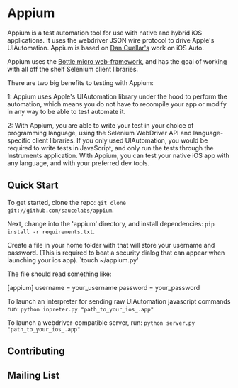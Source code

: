 Appium
=========

Appium is a test automation tool for use with native and hybrid iOS applications. It uses the webdriver JSON  wire protocol to drive Apple's UIAutomation. Appium is based on [Dan Cuellar's](http://github.com/penguinho) work on iOS Auto.

Appium uses the [Bottle micro web-framework](http://www.bottlepy.org), and has the goal of working with all off the shelf Selenium client libraries.

There are two big benefits to testing with Appium:

1: Appium uses Apple's UIAutomation library under the hood to perform the automation, which means you do not have to recompile your app or modify in any way to be able to test automate it.

2: With Appium, you are able to write your test in your choice of programming language, using the Selenium WebDriver API and language-specific client libraries. If you only used UIAutomation, you would be required to write tests in JavaScript, and only run the tests through the Instruments application. With Appium, you can test your native iOS app with any language, and with your preferred dev tools.

Quick Start
-----------

To get started, clone the repo: `git clone git://github.com/saucelabs/appium`.

Next, change into the 'appium' directory, and install dependencies: `pip install -r requirements.txt`.

Create a file in your home folder with that will store your username and password. (This is required to beat a security dialog that can appear when launching your ios app).
`touch ~/appium.py'

The file should read something like:

[appium]
username = your_username
password = your_password

To launch an interpreter for sending raw UIAutomation javascript commands run: `python inpreter.py "path_to_your_ios_.app"`

To launch a webdriver-compatible server, run: `python server.py "path_to_your_ios_.app"`

Contributing
------------

Mailing List
-----------
